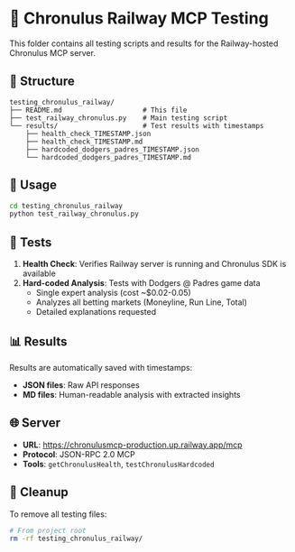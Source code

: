 # 🧠 Chronulus Railway MCP Testing

This folder contains all testing scripts and results for the Railway-hosted Chronulus MCP server.

## 📁 Structure

```
testing_chronulus_railway/
├── README.md                    # This file
├── test_railway_chronulus.py    # Main testing script
└── results/                     # Test results with timestamps
    ├── health_check_TIMESTAMP.json
    ├── health_check_TIMESTAMP.md
    ├── hardcoded_dodgers_padres_TIMESTAMP.json
    └── hardcoded_dodgers_padres_TIMESTAMP.md
```

## 🚀 Usage

```bash
cd testing_chronulus_railway
python test_railway_chronulus.py
```

## 🎯 Tests

1. **Health Check**: Verifies Railway server is running and Chronulus SDK is available
2. **Hard-coded Analysis**: Tests with Dodgers @ Padres game data
   - Single expert analysis (cost ~$0.02-0.05)
   - Analyzes all betting markets (Moneyline, Run Line, Total)
   - Detailed explanations requested

## 📊 Results

Results are automatically saved with timestamps:
- **JSON files**: Raw API responses 
- **MD files**: Human-readable analysis with extracted insights

## 🌐 Server

- **URL**: https://chronulusmcp-production.up.railway.app/mcp
- **Protocol**: JSON-RPC 2.0 MCP
- **Tools**: `getChronulusHealth`, `testChronulusHardcoded`

## 🧹 Cleanup

To remove all testing files:
```bash
# From project root
rm -rf testing_chronulus_railway/
```